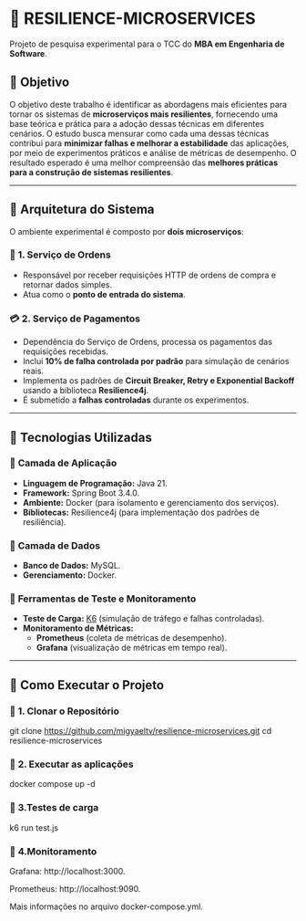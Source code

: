 # 📌 RESILIENCE-MICROSERVICES

Projeto de pesquisa experimental para o TCC do **MBA em Engenharia de Software**.

## 📌 Objetivo

O objetivo deste trabalho é identificar as abordagens mais eficientes para tornar os sistemas de **microserviços mais resilientes**, fornecendo uma base teórica e prática para a adoção dessas técnicas em diferentes cenários. O estudo busca mensurar como cada uma dessas técnicas contribui para **minimizar falhas e melhorar a estabilidade** das aplicações, por meio de experimentos práticos e análise de métricas de desempenho. O resultado esperado é uma melhor compreensão das **melhores práticas para a construção de sistemas resilientes**.

---

## 📌 Arquitetura do Sistema

O ambiente experimental é composto por **dois microserviços**:

### 🛒 **1. Serviço de Ordens**
- Responsável por receber requisições HTTP de ordens de compra e retornar dados simples.
- Atua como o **ponto de entrada do sistema**.

### 💳 **2. Serviço de Pagamentos**
- Dependência do Serviço de Ordens, processa os pagamentos das requisições recebidas.
- Inclui **10% de falha controlada por padrão** para simulação de cenários reais.
- Implementa os padrões de **Circuit Breaker, Retry e Exponential Backoff** usando a biblioteca **Resilience4j**.
- É submetido a **falhas controladas** durante os experimentos.

---

## 📌 Tecnologias Utilizadas

### 🔹 **Camada de Aplicação**
- **Linguagem de Programação:** Java 21.
- **Framework:** Spring Boot 3.4.0.
- **Ambiente:** Docker (para isolamento e gerenciamento dos serviços).
- **Bibliotecas:** Resilience4j (para implementação dos padrões de resiliência).

### 🔹 **Camada de Dados**
- **Banco de Dados:** MySQL.
- **Gerenciamento:** Docker.

### 🔹 **Ferramentas de Teste e Monitoramento**
- **Teste de Carga:** [K6](https://k6.io/) (simulação de tráfego e falhas controladas).
- **Monitoramento de Métricas:**
  - **Prometheus** (coleta de métricas de desempenho).
  - **Grafana** (visualização de métricas em tempo real).

---

## 📌 Como Executar o Projeto

### 🔹 **1. Clonar o Repositório**
git clone https://github.com/migyaeltv/resilience-microservices.git
cd resilience-microservices

### 🔹 **2. Executar as aplicações**
docker compose up -d

### 🔹 **3.Testes de carga**
k6 run test.js


### 🔹 **4.Monitoramento**
Grafana: http://localhost:3000.

Prometheus: http://localhost:9090.

Mais informações no arquivo docker-compose.yml.

